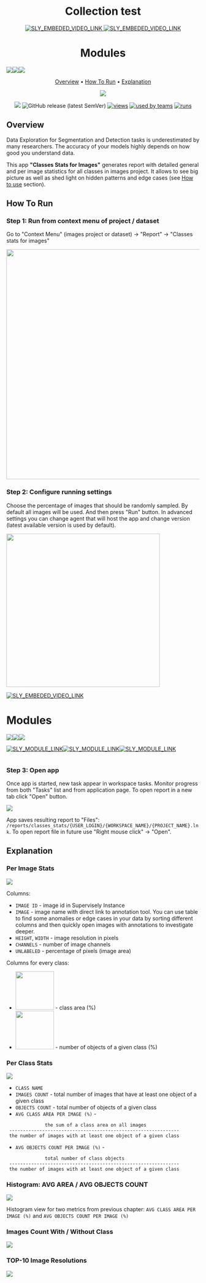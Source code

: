 <div align="center" markdown> 



# Collection test


<a data-key="sly-embeded-video-link" href="https://www.youtube.com/watch?v=SczzFM2Os_Y" data-video-code="SczzFM2Os_Y">
    <img src="https://camo.githubusercontent.com/5e8c840f0ca410b15847df365375934e840c7b6f5639a694ca21ae9ab49fe8ba/68747470733a2f2f696d672e796f75747562652e636f6d2f76692f53637a7a464d324f735f592f302e6a7067" alt="SLY_EMBEDED_VIDEO_LINK" data-canonical-src="https://img.youtube.com/vi/SczzFM2Os_Y/0.jpg" style="max-width:100%;">
</a>

<a data-key="sly-embeded-video-link" data-video-code="SczzFM2Os_Y" href="https://www.youtube.com/watch?v=SczzFM2Os_Y">
    <img src="https://camo.githubusercontent.com/5e8c840f0ca410b15847df365375934e840c7b6f5639a694ca21ae9ab49fe8ba/68747470733a2f2f696d672e796f75747562652e636f6d2f76692f53637a7a464d324f735f592f302e6a7067" alt="SLY_EMBEDED_VIDEO_LINK" data-canonical-src="https://img.youtube.com/vi/SczzFM2Os_Y/0.jpg" style="max-width:100%;" />
</a>

# Modules

<div style="display: flex" markdown>


<img  data-key="sly-module-link" data-module-slug="supervisely-ecosystem/create-trainset-for-smarttool" src="https://img.icons8.com/fluent/96/000000/fantasy.png" />

<img  data-key="sly-module-link" data-module-slug="supervisely-ecosystem/yolov5/supervisely/serve" src="https://img.icons8.com/fluent/96/000000/fantasy.png" />

<img  data-key="sly-module-link" data-module-slug="supervisely-ecosystem/nn-image-labeling/annotation-tool" src="https://img.icons8.com/fluent/96/000000/fantasy.png" />



</div>



<p align="center">

  <a href="#overview">Overview</a> •
  <a href="#How-To-Run">How To Run</a> •
  <a href="#Explanation">Explanation</a>
</p>

<img src="https://i.imgur.com/cISE5uw.png"/>

[![](https://img.shields.io/badge/slack-chat-green.svg?logo=slack)](https://supervise.ly/slack) 
![GitHub release (latest SemVer)](https://img.shields.io/github/v/release/supervisely-ecosystem/classes-stats-for-images)
[![views](https://app.supervise.ly/public/api/v3/ecosystem.counters?repo=supervisely-ecosystem/classes-stats-for-images&counter=views&label=views&123)](https://supervise.ly)
[![used by teams](https://app.supervise.ly/public/api/v3/ecosystem.counters?repo=supervisely-ecosystem/classes-stats-for-images&counter=downloads&label=used%20by%20teams&123)](https://supervise.ly)
[![runs](https://app.supervise.ly/public/api/v3/ecosystem.counters?repo=supervisely-ecosystem/classes-stats-for-images&counter=runs&label=runs&123)](https://supervise.ly)

</div>

## Overview 

Data Exploration for Segmentation and Detection tasks is underestimated by many researchers. The accuracy of your models highly depends on how good you understand data. 

This app **"Classes Stats for Images"** generates report with detailed general and per image statistics for all classes in images project. It allows to see big picture as well as shed light on hidden patterns and edge cases (see <a href="#how-to-use">How to use</a> section).


## How To Run

### Step 1: Run from context menu of project / dataset

Go to "Context Menu" (images project or dataset) -> "Report" -> "Classes stats for images"

<img src="https://i.imgur.com/dGGzVsm.png" width="600"/>

### Step 2: Configure running settings

Choose the percentage of images that should be randomly sampled. By default all images will be used. And then press "Run" button. In advanced settings you can change agent that will host the app and change version (latest available version is used by default).

<img src="https://i.imgur.com/lI6jenf.png" width="400"/>




[![SLY_EMBEDED_VIDEO_LINK](https://img.youtube.com/vi/SczzFM2Os_Y/0.jpg)](https://www.youtube.com/watch?v=SczzFM2Os_Y)



# Modules

<div style="display: flex" markdown>


<img  data-key="sly-module-link" data-module-slug="supervisely-ecosystem/create-trainset-for-smarttool" src="https://img.icons8.com/fluent/96/000000/fantasy.png" />

<img  data-key="sly-module-link" data-module-slug="supervisely-ecosystem/yolov5/supervisely/serve" src="https://img.icons8.com/fluent/96/000000/fantasy.png" />

<img  data-key="sly-module-link" data-module-slug="supervisely-ecosystem/nn-image-labeling/annotation-tool" src="https://img.icons8.com/fluent/96/000000/fantasy.png" />



</div>


<div style="display: flex" markdown>


[![SLY_MODULE_LINK](https://img.icons8.com/fluent/96/000000/fantasy.png)](supervisely-ecosystem/create-trainset-for-smarttool)

[![SLY_MODULE_LINK](https://img.icons8.com/fluent/96/000000/fantasy.png)](supervisely-ecosystem/yolov5/supervisely/serve)

[![SLY_MODULE_LINK](https://img.icons8.com/fluent/96/000000/fantasy.png)](supervisely-ecosystem/nn-image-labeling/annotation-tool)


</div>

### Step 3:  Open app

Once app is started, new task appear in workspace tasks. Monitor progress from both "Tasks" list and from application page. To open report in a new tab click "Open" button. 

<img src="https://i.imgur.com/WW4Kacc.png"/>

App saves resulting report to "Files": `/reports/classes_stats/{USER_LOGIN}/{WORKSPACE_NAME}/{PROJECT_NAME}.lnk`. To open report file in future use "Right mouse click" -> "Open".

## Explanation

### Per Image Stats
<img src="https://i.imgur.com/9Hl78Lg.png"/>

Columns:
* `IMAGE ID` - image id in Supervisely Instance
* `IMAGE` - image name with direct link to annotation tool. You can use table to find some anomalies or edge cases in your data by sorting different columns and then quickly open images with annotations to investigate deeper. 
* `HEIGHT`, `WIDTH` - image resolution in pixels
* `CHANNELS` - number of image channels
* `UNLABELED` - percentage of pixels (image area)

Columns for every class:
* <img src="https://i.imgur.com/tyDf3qi.png" width="100"/> - class area (%)
* <img src="https://i.imgur.com/1EquheL.png" width="100"/> - number of objects of a given class (%)

### Per Class Stats

<img src="https://i.imgur.com/ztE4BCG.png"/>

* `CLASS NAME`
* `IMAGES COUNT` - total number of images that have at least one object of a given class
* `OBJECTS COUNT` - total number of objects of a given class
* `AVG CLASS AREA PER IMAGE (%)` -

```
              the sum of a class area on all images               
 -------------------------------------------------------------- 
 the number of images with at least one object of a given class 
```
 
* `AVG OBJECTS COUNT PER IMAGE (%)` - 
```
              total number of class objects               
 -------------------------------------------------------------- 
 the number of images with at least one object of a given class 
```

### Histogram: AVG AREA / AVG OBJECTS COUNT

<img src="https://i.imgur.com/6LXoXHH.png"/>

Histogram view for two metrics from previous chapter: `AVG CLASS AREA PER IMAGE (%)` and `AVG OBJECTS COUNT PER IMAGE (%)`

### Images Count With / Without Class

<img src="https://i.imgur.com/veerIHk.png"/>

### TOP-10 Image Resolutions

<img src="https://i.imgur.com/UwrkTBf.png"/>
